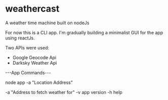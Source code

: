 # weathercast
A weather time machine built on nodeJs

For now this is a CLI app. I'm gradually building a minimalist GUI for the app using reactJs.

Two APIs were used:
* Google Geocode Api
* Darksky Weather Api


---App Commands---

node app -a "Location Address"

-a "Address to fetch weather for"
-v app version
-h help
